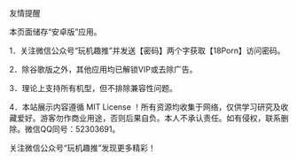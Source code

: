 友情提醒

本页面储存“安卓版”应用。

1．关注微信公众号“玩机趣推”并发送【密码】两个字获取【18Porn】访问密码。

2．除谷歌版之外，其他应用均已解锁VIP或去除广告。

3．理论上支持所有机型，但不排除兼容性问题。

4．本站展示内容遵循 MIT License ！所有资源均收集于网络，仅供学习研究及收藏爱好。游客勿作商业用途，否则后果自负。本人不承认责任。如有侵权，联系删除。微信QQ同号：52303691。

关注微信公众号“玩机趣推”发现更多精彩！

